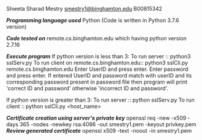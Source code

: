 Shweta Sharad Mestry
smestry1@binghamton.edu
B00815342


***Programming language used***
Python (Code is written in Python 3.7.6 version)

***Code tested on***
remote.cs.binghamton.edu which having python version 2.7.16

***Execute program*** 
If python version is less than 3:
To run server :: python3 sslServ.py
To run client on remote.cs.binghamton.edu:: python3 sslCli.py remote.cs.binghamton.edu
Enter UserID and press enter.
Enter password and press enter.
If entered UserID and password match with userID and its corresponding password present in password file then program will print 'correct ID and password' otherwise 'incorrect ID and password'.

If python version is greater than 3:
To run server :: python sslServ.py
To run client :: python sslCli.py <host_name>

***Certificate creation using server's private key***
openssl req -new -x509 -days 365 -nodes -newkey rsa:4096 -out smestry1.pem -keyout privkey.pem
***Review generated certificate***
openssl x509 -text -noout -in smestry1.pem





